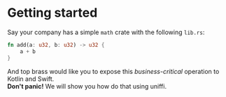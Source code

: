 # Getting started

Say your company has a simple `math` crate with the following `lib.rs`:

```rust
fn add(a: u32, b: u32) -> u32 {
    a + b
}
```

And top brass would like you to expose this *business-critical* operation to Kotlin and Swift.  
**Don't panic!** We will show you how do that using uniffi.
